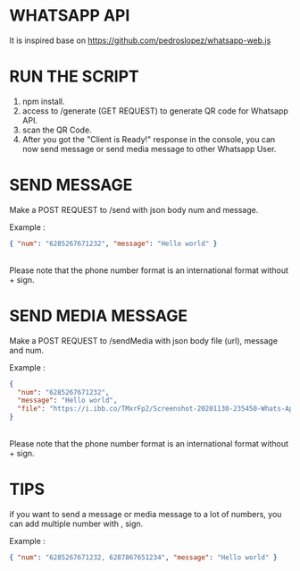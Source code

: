 # WHATSAPP API

It is inspired base on https://github.com/pedroslopez/whatsapp-web.js

# RUN THE SCRIPT

1. npm install.
2. access to /generate (GET REQUEST) to generate QR code for Whatsapp API.
3. scan the QR Code.
4. After you got the "Client is Ready!" response in the console, you can now send message or send media message to other Whatsapp User.

# SEND MESSAGE

Make a POST REQUEST to /send with json body num and message.<br />

Example :<br />

```json
{ "num": "6285267671232", "message": "Hello world" }
```

<br />
Please note that the phone number format is an international format without + sign.

# SEND MEDIA MESSAGE

Make a POST REQUEST to /sendMedia with json body file (url), message and num.<br />

Example : <br />

```json
{
  "num": "6285267671232",
  "message": "Hello world",
  "file": "https://i.ibb.co/TMxrFp2/Screenshot-20201130-235450-Whats-App.jpg"
}
```

 <br />
Please note that the phone number format is an international format without + sign.

# TIPS

if you want to send a message or media message to a lot of numbers, you can add multiple number with , sign.<br />

Example :<br />

```json
{ "num": "6285267671232, 6287867651234", "message": "Hello world" }
```

